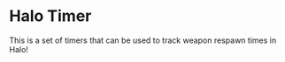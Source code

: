 Halo Timer
============

This is a set of timers that can be used to track weapon respawn times in Halo!